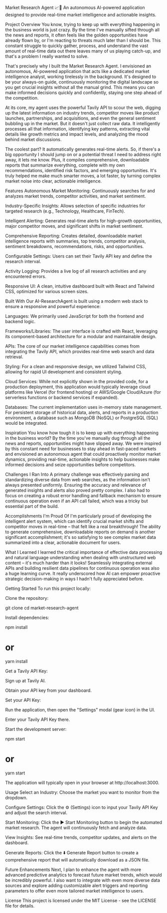 Market Research Agent 📈🤖
An autonomous AI-powered application designed to provide real-time market intelligence and actionable insights.

Project Overview
You know, trying to keep up with everything happening in the business world is just crazy. By the time I've manually sifted through all the news and reports, it often feels like the golden opportunities have already flown by, or I'm reacting to threats much later than I should be. This constant struggle to quickly gather, process, and understand the vast amount of real-time data out there leaves many of us playing catch-up, and that's a problem I really wanted to solve.

That's precisely why I built the Market Research Agent. I envisioned an autonomous, AI-powered application that acts like a dedicated market intelligence analyst, working tirelessly in the background. It's designed to be your always-on guide, continuously monitoring the digital landscape so you get crucial insights without all the manual grind. This means you can make informed decisions quickly and confidently, staying one step ahead of the competition.

At its core, my agent uses the powerful Tavily API to scour the web, digging up the latest information on industry trends, competitor moves like product launches, partnerships, and acquisitions, and even the general sentiment bubbling up in the market. But it doesn't just collect raw data. It intelligently processes all that information, identifying key patterns, extracting vital details like growth metrics and impact levels, and analyzing the mood behind market discussions.

The coolest part? It automatically generates real-time alerts. So, if there's a big opportunity I should jump on or a potential threat I need to address right away, it lets me know. Plus, it compiles comprehensive, downloadable reports that summarize everything, complete with my own recommendations, identified risk factors, and emerging opportunities. It's truly helped me make much smarter moves, a lot faster, by turning complex market noise into clear, actionable intelligence.

Features
Autonomous Market Monitoring: Continuously searches for and analyzes market trends, competitor activities, and market sentiment.

Industry-Specific Insights: Allows selection of specific industries for targeted research (e.g., Technology, Healthcare, FinTech).

Intelligent Alerting: Generates real-time alerts for high-growth opportunities, major competitor moves, and significant shifts in market sentiment.

Comprehensive Reporting: Creates detailed, downloadable market intelligence reports with summaries, top trends, competitor analysis, sentiment breakdowns, recommendations, risks, and opportunities.

Configurable Settings: Users can set their Tavily API key and define the research interval.

Activity Logging: Provides a live log of all research activities and any encountered errors.

Responsive UI: A clean, intuitive dashboard built with React and Tailwind CSS, optimized for various screen sizes.

Built With
Our AI-ResearchAgent is built using a modern web stack to ensure a responsive and powerful experience:

Languages: We primarily used JavaScript for both the frontend and backend logic.

Frameworks/Libraries: The user interface is crafted with React, leveraging its component-based architecture for a modular and maintainable design.

APIs: The core of our market intelligence capabilities comes from integrating the Tavily API, which provides real-time web search and data retrieval.

Styling: For a clean and responsive design, we utilized Tailwind CSS, allowing for rapid UI development and consistent styling.

Cloud Services: While not explicitly shown in the provided code, for a production deployment, this application would typically leverage cloud platforms like Vercel (for frontend hosting) or AWS/Google Cloud/Azure (for serverless functions or backend services if expanded).

Databases: The current implementation uses in-memory state management. For persistent storage of historical data, alerts, and reports in a production environment, a database such as MongoDB (NoSQL) or PostgreSQL (SQL) would be integrated.

Inspiration
You know how tough it is to keep up with everything happening in the business world? By the time you've manually dug through all the news and reports, opportunities might have slipped away. We were inspired by this constant need for businesses to stay ahead in fast-paced markets and envisioned an autonomous agent that could proactively monitor market dynamics, providing real-time, actionable insights to help businesses make informed decisions and seize opportunities before competitors.

Challenges I Ran Into
A primary challenge was effectively parsing and standardizing diverse data from web searches, as the information isn't always presented uniformly. Ensuring the accuracy and relevance of generated insights and alerts also proved pretty complex. I also had to focus on creating a robust error handling and fallback mechanism to ensure continuous operation even if an API call failed, which was a tricky but essential part of the build.

Accomplishments I'm Proud Of
I'm particularly proud of developing the intelligent alert system, which can identify crucial market shifts and competitor moves in real-time – that felt like a real breakthrough! The ability to generate comprehensive, downloadable reports on demand is another significant accomplishment; it's so satisfying to see complex market data summarized into a clear, actionable document for users.

What I Learned
I learned the critical importance of effective data processing and natural language understanding when dealing with unstructured web content – it's much harder than it looks! Seamlessly integrating external APIs and building resilient data pipelines for continuous operation was also a huge learning curve. It really underscored how AI can empower proactive strategic decision-making in ways I hadn't fully appreciated before.

Getting Started
To run this project locally:

Clone the repository:

git clone <repository-url>
cd market-research-agent

Install dependencies:

npm install
# or
yarn install

Get a Tavily API Key:

Sign up at Tavily AI.

Obtain your API key from your dashboard.

Set your API Key:

Run the application, then open the "Settings" modal (gear icon) in the UI.

Enter your Tavily API Key there.

Start the development server:

npm start
# or
yarn start

The application will typically open in your browser at http://localhost:3000.

Usage
Select an Industry: Choose the market you want to monitor from the dropdown.

Configure Settings: Click the ⚙️ (Settings) icon to input your Tavily API Key and adjust the search interval.

Start Monitoring: Click the ▶️ Start Monitoring button to begin the automated market research. The agent will continuously fetch and analyze data.

View Insights: See real-time trends, competitor updates, and alerts on the dashboard.

Generate Reports: Click the ⬇️ Generate Report button to create a comprehensive report that will automatically download as a JSON file.

Future Enhancements
Next, I plan to enhance the agent with more advanced predictive analytics to forecast future market trends, which would be incredibly powerful. I also want to integrate with even more diverse data sources and explore adding customizable alert triggers and reporting parameters to offer even more tailored market intelligence to users.

License
This project is licensed under the MIT License - see the LICENSE file for details.